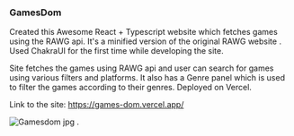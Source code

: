 ### GamesDom

Created this Awesome React + Typescript website which fetches games using the RAWG api.
It's a minified version of the original RAWG website .
Used ChakraUI for the first time while developing the site. 

Site fetches the games using RAWG api and user can search for games using various filters and platforms.
It also has a Genre panel which is used to filter the games according to their genres.
Deployed on Vercel.

Link to the site: https://games-dom.vercel.app/


![Gamesdom jpg](https://github.com/Kapil619/GamesDom/assets/84692375/340a61e1-9ed8-4e0f-8f38-431be35a9f53)
.
